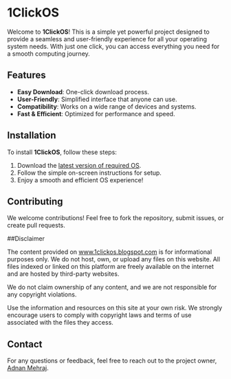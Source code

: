 # 1ClickOS

Welcome to **1ClickOS**! This is a simple yet powerful project designed to provide a seamless and user-friendly experience for all your operating system needs. With just one click, you can access everything you need for a smooth computing journey.

## Features

- **Easy Download**: One-click download process.
- **User-Friendly**: Simplified interface that anyone can use.
- **Compatibility**: Works on a wide range of devices and systems.
- **Fast & Efficient**: Optimized for performance and speed.

## Installation

To install **1ClickOS**, follow these steps:

1. Download the [latest version of required OS](https://1clickos.blogspot.com/).
2. Follow the simple on-screen instructions for setup.
3. Enjoy a smooth and efficient OS experience!

## Contributing

We welcome contributions! Feel free to fork the repository, submit issues, or create pull requests.

##Disclaimer

The content provided on www.1clickos.blogspot.com is for informational purposes only. We do not host, own, or upload any files on this website. All files indexed or linked on this platform are freely available on the internet and are hosted by third-party websites.

We do not claim ownership of any content, and we are not responsible for any copyright violations.

Use the information and resources on this site at your own risk. We strongly encourage users to comply with copyright laws and terms of use associated with the files they access.

## Contact

For any questions or feedback, feel free to reach out to the project owner, [Adnan Mehraj](https://github.com/adnanmehraj2006).
